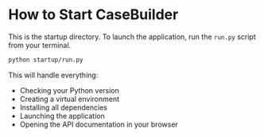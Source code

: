 # How to Start CaseBuilder

This is the startup directory. To launch the application, run the `run.py` script from your terminal.

```bash
python startup/run.py
```

This will handle everything:
- Checking your Python version
- Creating a virtual environment
- Installing all dependencies
- Launching the application
- Opening the API documentation in your browser
